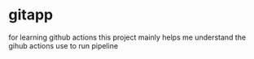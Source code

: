 # gitapp
for learning github actions
this project mainly helps me understand the gihub actions use to run pipeline
